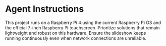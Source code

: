 # Agent Instructions

This project runs on a Raspberry Pi 4 using the current Raspberry Pi OS and the official 7-inch Raspberry Pi touchscreen. Prioritize solutions that remain lightweight and robust on this hardware. Ensure the slideshow keeps running continuously even when network connections are unreliable.
